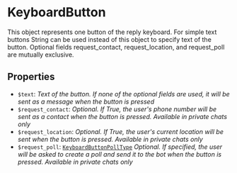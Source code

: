 # KeyboardButton	

This object represents one button of the reply keyboard. For simple text buttons String can be used instead of this object to specify text of the button. Optional fields request_contact, request_location, and request_poll are mutually exclusive.	

## Properties	

- `$text`: _Text of the button. If none of the optional fields are used, it will be sent as a message when the button is pressed_
- `$request_contact`: _Optional. If True, the user's phone number will be sent as a contact when the button is pressed. Available in private chats only_
- `$request_location`: _Optional. If True, the user's current location will be sent when the button is pressed. Available in private chats only_
- `$request_poll`: [`KeyboardButtonPollType`](KeyboardButtonPollType.md) _Optional. If specified, the user will be asked to create a poll and send it to the bot when the button is pressed. Available in private chats only_

